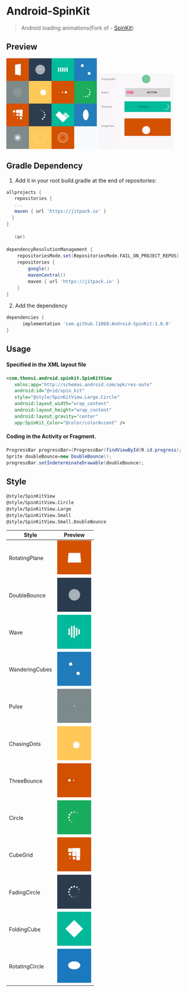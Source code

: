 # Android-SpinKit

>Android loading animations(Fork of - [SpinKit](https://github.com/ybq/Android-SpinKit))

## Preview

<img src="https://raw.githubusercontent.com/l1068/Android-SpinKit/master/art/screen.gif" width="240px" height="240px"/>

<img src="https://raw.githubusercontent.com/l1068/Android-SpinKit/master/art/screen2.gif" width="200px" height="200px"/>

## Gradle Dependency
1. Add it in your root build.gradle at the end of repositories:

```groovy
allprojects {
   repositories {
   ...
   maven { url 'https://jitpack.io' }
  }
}

   (or)
  
dependencyResolutionManagement {
    repositoriesMode.set(RepositoriesMode.FAIL_ON_PROJECT_REPOS)
    repositories {
        google()
        mavenCentral()
        maven { url 'https://jitpack.io' }
    }
}
```

2. Add the dependency

```groovy
dependencies {
      implementation 'com.github.l1068:Android-SpinKit:1.0.0'
}
```

## Usage

#### Specified in the XML layout file
 ```xml
<com.thonsi.android.spinkit.SpinKitView 
    xmlns:app="http://schemas.android.com/apk/res-auto"
    android:id="@+id/spin_kit" 
    style="@style/SpinKitView.Large.Circle"
    android:layout_width="wrap_content"
    android:layout_height="wrap_content"
    android:layout_gravity="center"
    app:SpinKit_Color="@color/colorAccent" />         
```

#### Coding in the Activity or Fragment.
 ```java
ProgressBar progressBar=(ProgressBar)findViewById(R.id.progress);
Sprite doubleBounce=new DoubleBounce();
progressBar.setIndeterminateDrawable(doubleBounce);
```

## Style
>
 ```xml
@style/SpinKitView
@style/SpinKitView.Circle
@style/SpinKitView.Large
@style/SpinKitView.Small
@style/SpinKitView.Small.DoubleBounce
```

 Style          | Preview                                                                                                                                             
----------------|-----------------------------------------------------------------------------------------------------------------------------------------------------
 RotatingPlane  | <img src='https://raw.githubusercontent.com/l1068/Android-SpinKit/master/art/RotatingPlane.gif' alt='RotatingPlane' width="90px" height="90px"/>   
 DoubleBounce   | <img src='https://raw.githubusercontent.com/l1068/Android-SpinKit/master/art/DoubleBounce.gif' alt='DoubleBounce' width="90px" height="90px"/>     
 Wave           | <img src='https://raw.githubusercontent.com/l1068/Android-SpinKit/master/art/Wave.gif' alt='Wave' width="90px" height="90px"/>                     
 WanderingCubes | <img src='https://raw.githubusercontent.com/l1068/Android-SpinKit/master/art/WanderingCubes.gif' alt='WanderingCubes' width="90px" height="90px"/> 
 Pulse          | <img src='https://raw.githubusercontent.com/l1068/Android-SpinKit/master/art/Pulse.gif' alt='Pulse' width="90px" height="90px"/>                   
 ChasingDots    | <img src='https://raw.githubusercontent.com/l1068/Android-SpinKit/master/art/ChasingDots.gif' alt='ChasingDots' width="90px" height="90px"/>       
 ThreeBounce    | <img src='https://raw.githubusercontent.com/l1068/Android-SpinKit/master/art/ThreeBounce.gif' alt='ThreeBounce' width="90px" height="90px"/>       
 Circle         | <img src='https://raw.githubusercontent.com/l1068/Android-SpinKit/master/art/Circle.gif' alt='Circle' width="90px" height="90px"/>                 
 CubeGrid       | <img src='https://raw.githubusercontent.com/l1068/Android-SpinKit/master/art/CubeGrid.gif' alt='CubeGrid' width="90px" height="90px"/>             
 FadingCircle   | <img src='https://raw.githubusercontent.com/l1068/Android-SpinKit/master/art/FadingCircle.gif' alt='FadingCircle' width="90px" height="90px"/>     
 FoldingCube    | <img src='https://raw.githubusercontent.com/l1068/Android-SpinKit/master/art/FoldingCube.gif' alt='FoldingCube' width="90px" height="90px"/>       
 RotatingCircle | <img src='https://raw.githubusercontent.com/l1068/Android-SpinKit/master/art/RotatingCircle.gif' alt='RotatingCircle' width="90px" height="90px"/> 
